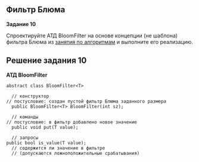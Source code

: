 ## Фильтр Блюма

**Задание 10**

Спроектируйте АТД BloomFilter на основе концепции (не шаблона) фильтра Блюма из [занятия по алгоритмам](https://skillsmart.ru/algo/15-121-cm/z0b3da83s2.html) и выполните его реализацию.


## Решение задания 10

**АТД BloomFilter**

```
abstract class BloomFilter<T>

  // конструктор
// постусловие: создан пустой фильтр Блюма заданного размера
  public BloomFilter<T> BloomFilter(int sz);

  // команды
// постусловие: в фильтр добавлено новое значение
  public void put(T value); 

  // запросы
public bool is_value(T value);
  // содержится ли значение в фильтре
  // (допускаются ложноположительные срабатывания)
```
